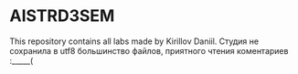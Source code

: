 # AISTRD3SEM
This repository contains all labs made by Kirillov Daniil.
Студия не сохранила в utf8 большинство файлов, приятного чтения коментариев :_____(
